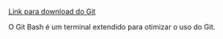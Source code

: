 [Link para download do Git](https://git-scm.com/downloads)

O Git Bash é um terminal extendido para otimizar o uso do Git.
